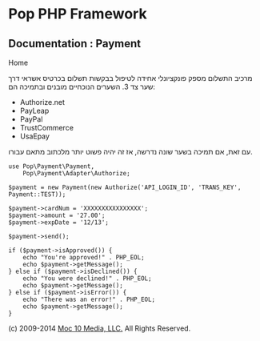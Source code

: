 Pop PHP Framework
=================

Documentation : Payment
-----------------------

Home

מרכיב התשלום מספק פונקציונלי אחידה לטיפול בבקשות תשלום בכרטיס אשראי דרך
שער צד 3. השערים הנוכחיים מובנים ובתמיכה הם:

-   Authorize.net
-   PayLeap
-   PayPal
-   TrustCommerce
-   UsaEpay

עם זאת, אם תמיכה בשער שונה נדרשה, אז זה יהיה פשוט יותר מלכתוב מתאם
עבורו.

    use Pop\Payment\Payment,
        Pop\Payment\Adapter\Authorize;

    $payment = new Payment(new Authorize('API_LOGIN_ID', 'TRANS_KEY', Payment::TEST));

    $payment->cardNum = 'XXXXXXXXXXXXXXXX';
    $payment->amount = '27.00';
    $payment->expDate = '12/13';

    $payment->send();

    if ($payment->isApproved()) {
        echo "You're approved!" . PHP_EOL;
        echo $payment->getMessage();
    } else if ($payment->isDeclined()) {
        echo "You were declined!" . PHP_EOL;
        echo $payment->getMessage();
    } else if ($payment->isError()) {
        echo "There was an error!" . PHP_EOL;
        echo $payment->getMessage();
    }

\(c) 2009-2014 [Moc 10 Media, LLC.](http://www.moc10media.com) All
Rights Reserved.
